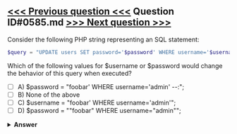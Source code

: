 [<<< Previous question <<<](0584.md)   Question ID#0585.md   [>>> Next question >>>](0586.md)
---

Consider the following PHP string representing an SQL statement:

```php
$query = "UPDATE users SET password='$password' WHERE username='$username'";
```
Which of the following values for $username or $password would change the behavior of this query when executed?

- [ ] A) $password = "foobar' WHERE username='admin' --:";
- [ ] B) None of the above
- [ ] C) $username = "foobar\' WHERE username='admin'";
- [ ] D) $password = "\"foobar\" WHERE username=\"admin\"";

<details><summary><b>Answer</b></summary>
<p>
  Answer: <strong>A</strong>
</p>
</details>
